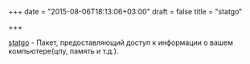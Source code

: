 +++
date = "2015-08-06T18:13:06+03:00"
draft = false
title = "statgo"

+++

<p><a href="https://github.com/akhenakh/statgo">statgo</a>&nbsp;- Пакет, предоставляющий доступ к информации о вашем компьютере(цпу, память и т.д.).</p>


